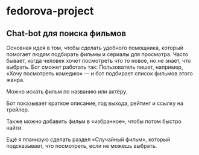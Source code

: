 # fedorova-project
## Chat-bot  для поиска фильмов
Основная идея в том, чтобы сделать удобного помощника, который помогает людям подбирать фильмы и сериалы для просмотра.
Часто бывает, когда человек хочет посмотреть что то новое, но не знает, что выбрать. 
Бот сможет работать так:
Пользователь пишет, например, «Хочу посмотреть комедию» — и бот подбирает список фильмов этого жанра.

Можно искать фильм по названию или актёру.

Бот показывает краткое описание, год выхода, рейтинг и ссылку на трейлер.

Также можно добавить фильм в «избранное», чтобы потом быстро найти.

Ещё я планирую сделать раздел «Случайный фильм», который подсказывает, что посмотреть, если не можешь выбрать.